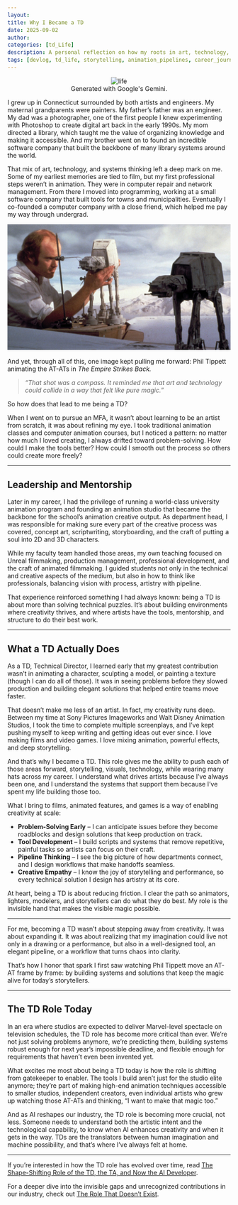 ```yaml
---
layout: 
title: Why I Became a TD
date: 2025-09-02
author: 
categories: [td_Life]
description: A personal reflection on how my roots in art, technology, and storytelling led me to the role of Technical Director, and why solving problems has always been my creative path.
tags: [devlog, td_life, storytelling, animation_pipelines, career_journey]
---
```





<div style="text-align: center;">
  <figure>
    <img src="/assets/img/life_with_hands.png" alt="life">
    <figcaption>Generated with Google's Gemini.</figcaption>
  </figure>
</div>

I grew up in Connecticut surrounded by both artists and engineers. My maternal grandparents were painters. My father’s father was an engineer. My dad was a photographer, one of the first people I knew experimenting with Photoshop to create digital art back in the early 1990s. My mom directed a library, which taught me the value of organizing knowledge and making it accessible. And my brother went on to found an incredible software company that built the backbone of many library systems around the world.  

That mix of art, technology, and systems thinking left a deep mark on me. Some of my earliest memories are tied to film, but my first professional steps weren’t in animation. They were in computer repair and network management. From there I moved into programming, working at a small software company that built tools for towns and municipalities. Eventually I co-founded a computer company with a close friend, which helped me pay my way through undergrad.  

![phil](/assets/img/phil_hoth.jpeg)

And yet, through all of this, one image kept pulling me forward: Phil Tippett animating the AT-ATs in *The Empire Strikes Back.* 


> *“That shot was a compass. It reminded me that art and technology could collide in a way that felt like pure magic.”*


So how does that lead to me being a TD?  

When I went on to pursue an MFA, it wasn’t about learning to be an artist from scratch, it was about refining my eye. I took traditional animation classes and computer animation courses, but I noticed a pattern: no matter how much I loved creating, I always drifted toward problem-solving. How could I make the tools better? How could I smooth out the process so others could create more freely?  

---
## Leadership and Mentorship

Later in my career, I had the privilege of running a world-class university animation program and founding an animation studio that became the backbone for the school’s animation creative output. As department head, I was responsible for making sure every part of the creative process was covered, concept art, scriptwriting, storyboarding, and the craft of putting a soul into 2D and 3D characters.

While my faculty team handled those areas, my own teaching focused on Unreal filmmaking, production management, professional development, and the craft of animated filmmaking. I guided students not only in the technical and creative aspects of the medium, but also in how to think like professionals, balancing vision with process, artistry with pipeline.

That experience reinforced something I had always known: being a TD is about more than solving technical puzzles. It’s about building environments where creativity thrives, and where artists have the tools, mentorship, and structure to do their best work.

---

## What a TD Actually Does  

As a TD, Technical Director, I learned early that my greatest contribution wasn’t in animating a character, sculpting a model, or painting a texture (though I can do all of those). It was in seeing problems before they slowed production and building elegant solutions that helped entire teams move faster.  

That doesn’t make me less of an artist. In fact, my creativity runs deep. Between my time at Sony Pictures Imageworks and Walt Disney Animation Studios, I took the time to complete multiple screenplays, and I’ve kept pushing myself to keep writing and getting ideas out ever since. I love making films and video games. I love mixing animation, powerful effects, and deep storytelling.  

And that’s why I became a TD. This role gives me the ability to push each of those areas forward, storytelling, visuals, technology, while wearing many hats across my career. I understand what drives artists because I’ve always been one, and I understand the systems that support them because I’ve spent my life building those too.  

What I bring to films, animated features, and games is a way of enabling creativity at scale:  


- **Problem-Solving Early** – I can anticipate issues before they become roadblocks and design solutions that keep production on track.  
- **Tool Development** – I build scripts and systems that remove repetitive, painful tasks so artists can focus on their craft.  
- **Pipeline Thinking** – I see the big picture of how departments connect, and I design workflows that make handoffs seamless.  
- **Creative Empathy** – I know the joy of storytelling and performance, so every technical solution I design has artistry at its core.  

At heart, being a TD is about reducing friction. I clear the path so animators, lighters, modelers, and storytellers can do what they do best. My role is the invisible hand that makes the visible magic possible.  

---

For me, becoming a TD wasn’t about stepping away from creativity. It was about expanding it. It was about realizing that my imagination could live not only in a drawing or a performance, but also in a well-designed tool, an elegant pipeline, or a workflow that turns chaos into clarity.  

That’s how I honor that spark I first saw watching Phil Tippett move an AT-AT frame by frame: by building systems and solutions that keep the magic alive for today’s storytellers.  

---
## The TD Role Today

In an era where studios are expected to deliver Marvel-level spectacle on television schedules, the TD role has become more critical than ever. We’re not just solving problems anymore, we’re predicting them, building systems robust enough for next year’s impossible deadline, and flexible enough for requirements that haven’t even been invented yet.

What excites me most about being a TD today is how the role is shifting from gatekeeper to enabler. The tools I build aren’t just for the studio elite anymore; they’re part of making high-end animation techniques accessible to smaller studios, independent creators, even individual artists who grew up watching those AT-ATs and thinking, “I want to make that magic too.”

And as AI reshapes our industry, the TD role is becoming more crucial, not less. Someone needs to understand both the artistic intent and the technological capability, to know when AI enhances creativity and when it gets in the way. TDs are the translators between human imagination and machine possibility, and that’s where I’ve always felt at home.

---

If you’re interested in how the TD role has evolved over time, read [The Shape-Shifting Role of the TD, the TA, and Now the AI Developer](/posts/td-ta-ai-role-evolution/).  

For a deeper dive into the invisible gaps and unrecognized contributions in our industry, check out [The Role That Doesn’t Exist](/posts/the-role-that-doesnt-exist/).  


